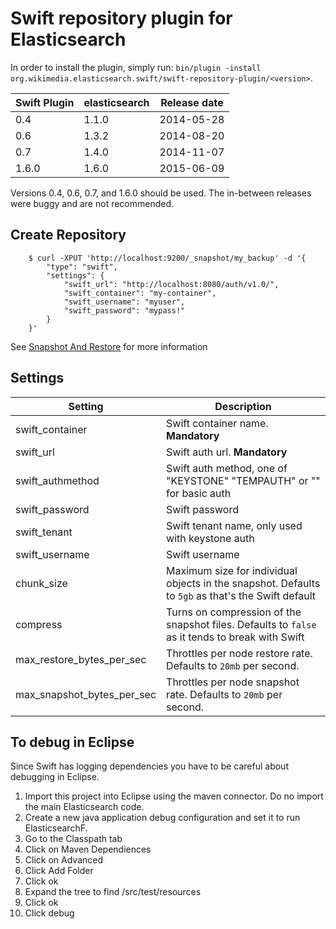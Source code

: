 Swift repository plugin for Elasticsearch
=========================================

In order to install the plugin, simply run: `bin/plugin -install org.wikimedia.elasticsearch.swift/swift-repository-plugin/<version>`.

|      Swift Plugin           | elasticsearch         | Release date |
|-----------------------------|-----------------------|:------------:|
| 0.4                         | 1.1.0                 | 2014-05-28   |
| 0.6                         | 1.3.2                 | 2014-08-20   |
| 0.7                         | 1.4.0                 | 2014-11-07   |
| 1.6.0                       | 1.6.0                 | 2015-06-09   |

Versions 0.4, 0.6, 0.7, and 1.6.0 should be used. The in-between releases were
buggy and are not recommended.

## Create Repository
```
    $ curl -XPUT 'http://localhost:9200/_snapshot/my_backup' -d '{
        "type": "swift",
        "settings": {
            "swift_url": "http://localhost:8080/auth/v1.0/",
            "swift_container": "my-container",
            "swift_username": "myuser",
            "swift_password": "mypass!"
        }
    }'
```

See [Snapshot And Restore](http://www.elasticsearch.org/guide/en/elasticsearch/reference/1.x/modules-snapshots.html) for more information


## Settings
|  Setting                            |   Description
|-------------------------------------|------------------------------------------------------------
| swift_container                     | Swift container name. **Mandatory**
| swift_url                           | Swift auth url. **Mandatory**
| swift_authmethod                    | Swift auth method, one of "KEYSTONE" "TEMPAUTH" or "" for basic auth
| swift_password                      | Swift password
| swift_tenant                        | Swift tenant name, only used with keystone auth
| swift_username                      | Swift username
| chunk_size                          | Maximum size for individual objects in the snapshot. Defaults to `5gb` as that's the Swift default
| compress                            | Turns on compression of the snapshot files. Defaults to `false` as it tends to break with Swift
| max_restore_bytes_per_sec           | Throttles per node restore rate. Defaults to `20mb` per second.
| max_snapshot_bytes_per_sec          | Throttles per node snapshot rate. Defaults to `20mb` per second.


## To debug in Eclipse
Since Swift has logging dependencies you have to be careful about debugging in Eclipse.

1.  Import this project into Eclipse using the maven connector.  Do no import the main Elasticsearch code.
2.  Create a new java application debug configuration and set it to run ElasticsearchF.
3.  Go to the Classpath tab
4.  Click on Maven Dependiences
5.  Click on Advanced
6.  Click Add Folder
7.  Click ok
8.  Expand the tree to find <project-name>/src/test/resources
9.  Click ok
10. Click debug
